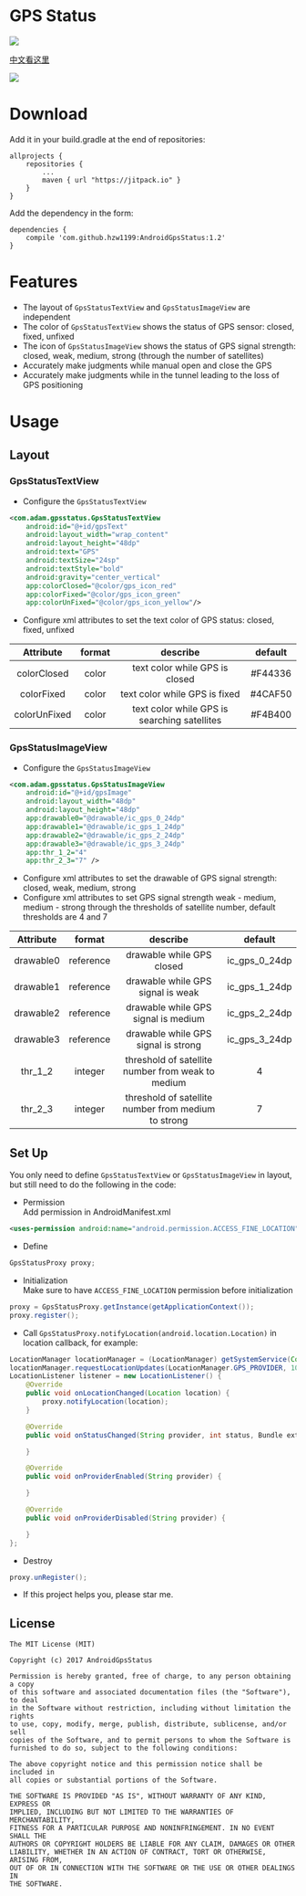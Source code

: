 # GPS Status
[![](https://jitpack.io/v/hzw1199/AndroidGpsStatus.svg)](https://jitpack.io/#hzw1199/AndroidGpsStatus)

[中文看这里](/READMEcn.md)  

![](/media/anglerM4B30Xwuzongheng04042017015425.gif)

# Download
Add it in your build.gradle at the end of repositories:  

```
allprojects {
    repositories {
        ...
        maven { url "https://jitpack.io" }
    }
}
```

Add the dependency in the form:  

```
dependencies {
    compile 'com.github.hzw1199:AndroidGpsStatus:1.2'
}
```
# Features

* The layout of ```GpsStatusTextView``` and ```GpsStatusImageView``` are independent  
* The color of ```GpsStatusTextView``` shows the status of GPS sensor: closed, fixed, unfixed  
* The icon of ```GpsStatusImageView``` shows the status of GPS signal strength: closed, weak, medium, strong (through the number of satellites)  
* Accurately make judgments while manual open and close the GPS  
* Accurately make judgments while in the tunnel leading to the loss of GPS positioning  

# Usage

## Layout

### GpsStatusTextView

* Configure the ```GpsStatusTextView```  

```xml
<com.adam.gpsstatus.GpsStatusTextView
    android:id="@+id/gpsText"
    android:layout_width="wrap_content"
    android:layout_height="48dp"
    android:text="GPS"
    android:textSize="24sp"
    android:textStyle="bold"
    android:gravity="center_vertical"
    app:colorClosed="@color/gps_icon_red"
    app:colorFixed="@color/gps_icon_green"
    app:colorUnFixed="@color/gps_icon_yellow"/>
```
* Configure xml attributes to set the text color of GPS status: closed, fixed, unfixed  

| Attribute      | format        | describe  | default |
| :---------: | :-------------: |:-------------:|:-------------:|
| colorClosed|color|text color while GPS is closed|#F44336|
| colorFixed |color|text color while GPS is fixed|#4CAF50|
| colorUnFixed |color|text color while GPS is searching satellites|#F4B400|

### GpsStatusImageView

* Configure the ```GpsStatusImageView```  

```xml
<com.adam.gpsstatus.GpsStatusImageView
    android:id="@+id/gpsImage"
    android:layout_width="48dp"
    android:layout_height="48dp"
    app:drawable0="@drawable/ic_gps_0_24dp"
    app:drawable1="@drawable/ic_gps_1_24dp"
    app:drawable2="@drawable/ic_gps_2_24dp"
    app:drawable3="@drawable/ic_gps_3_24dp"
    app:thr_1_2="4"
    app:thr_2_3="7" />
```
* Configure xml attributes to set the drawable of GPS signal strength: closed, weak, medium, strong  
* Configure xml attributes to set GPS signal strength weak - medium, medium - strong through the thresholds of satellite number, default thresholds are 4 and 7  

| Attribute      | format        | describe  | default |
| :---------: | :-------------: |:-------------:|:-------------:|
| drawable0 | reference |drawable while GPS closed| ic_gps_0_24dp|
| drawable1 | reference |drawable while GPS signal is weak| ic_gps_1_24dp|
| drawable2 | reference |drawable while GPS signal is medium| ic_gps_2_24dp|
| drawable3 | reference |drawable while GPS signal is strong| ic_gps_3_24dp|
| thr_1_2 | integer |threshold of satellite number from weak to medium|4|
| thr_2_3 | integer |threshold of satellite number from medium to strong|7|

## Set Up
You only need to define ```GpsStatusTextView``` or ```GpsStatusImageView``` in layout, but still need to do the following in the code:

* Permission  
Add permission in AndroidManifest.xml  

```xml
<uses-permission android:name="android.permission.ACCESS_FINE_LOCATION" />
```

* Define  

```java
GpsStatusProxy proxy;
```

* Initialization  
Make sure to have ```ACCESS_FINE_LOCATION``` permission before initialization

```java
proxy = GpsStatusProxy.getInstance(getApplicationContext());
proxy.register();
```

* Call ```GpsStatusProxy.notifyLocation(android.location.Location)``` in location callback, for example:  

```java
LocationManager locationManager = (LocationManager) getSystemService(Context.LOCATION_SERVICE);
locationManager.requestLocationUpdates(LocationManager.GPS_PROVIDER, 1000, 1, listener);
LocationListener listener = new LocationListener() {
    @Override
    public void onLocationChanged(Location location) {
        proxy.notifyLocation(location);
    }

    @Override
    public void onStatusChanged(String provider, int status, Bundle extras) {

    }

    @Override
    public void onProviderEnabled(String provider) {

    }

    @Override
    public void onProviderDisabled(String provider) {

    }
};
```

* Destroy  
  
```java
proxy.unRegister();
```



* If this project helps you, please star me.  

## License

```
The MIT License (MIT)

Copyright (c) 2017 AndroidGpsStatus

Permission is hereby granted, free of charge, to any person obtaining a copy
of this software and associated documentation files (the "Software"), to deal
in the Software without restriction, including without limitation the rights
to use, copy, modify, merge, publish, distribute, sublicense, and/or sell
copies of the Software, and to permit persons to whom the Software is
furnished to do so, subject to the following conditions:

The above copyright notice and this permission notice shall be included in
all copies or substantial portions of the Software.

THE SOFTWARE IS PROVIDED "AS IS", WITHOUT WARRANTY OF ANY KIND, EXPRESS OR
IMPLIED, INCLUDING BUT NOT LIMITED TO THE WARRANTIES OF MERCHANTABILITY,
FITNESS FOR A PARTICULAR PURPOSE AND NONINFRINGEMENT. IN NO EVENT SHALL THE
AUTHORS OR COPYRIGHT HOLDERS BE LIABLE FOR ANY CLAIM, DAMAGES OR OTHER
LIABILITY, WHETHER IN AN ACTION OF CONTRACT, TORT OR OTHERWISE, ARISING FROM,
OUT OF OR IN CONNECTION WITH THE SOFTWARE OR THE USE OR OTHER DEALINGS IN
THE SOFTWARE.
```
